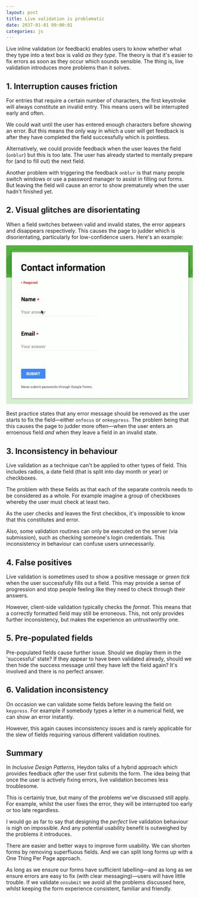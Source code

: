```yaml
---
layout: post
title: Live validation is problematic
date: 2037-01-01 09:00:01
categories: js
---
```


Live inline validation (or feedback) enables users to know whether what they type into a text box is valid *as they type*. The theory is that it's easier to fix errors as soon as they occur which sounds sensible. The thing is, live validation introduces more problems than it solves.

## 1. Interruption causes friction

For entries that require a certain number of characters, the first keystroke will always constitute an invalid entry. This means users will be interrupted early and often.

We could wait until the user has entered enough characters before showing an error. But this means the only way in which a user will get feedback is after they have completed the field successfully which is pointless.

Alternatively, we could provide feedback when the user leaves the field (`onblur`) but this is too late. The user has already started to mentally prepare for (and to fill out) the next field.

Another problem with triggering the feedback `onblur` is that many people switch windows or use a password manager to assist in filling out forms. But leaving the field will cause an error to show prematurely when the user hadn't finished yet.

## 2. Visual glitches are disorientating

When a field switches between valid and invalid states, the error appears and disappears respectively. This causes the page to judder which is disorientating, particularly for low-confidence users. Here's an example:

![Live feedback can cause the page to judder](/assets/img/live.gif)

Best practice states that any error message should be removed as the user starts to fix the field&mdash;either `onfocus` or `onkeypress`. The problem being that this causes the page to judder more often&mdash;when the user enters an erroenous field *and* when they leave a field in an invalid state.

## 3. Inconsistency in behaviour

Live validation as a technique can't be applied to other types of field. This includes radios, a date field (that is split into day month or year) or checkboxes.

The problem with these fields as that each of the separate controls needs to be considered as a whole. For example imagine a group of checkboxes whereby the user must check at least two. 

As the user checks and leaves the first checkbox, it's impossible to know that this constitutes and error.

Also, some validation routines can only be executed on the server (via submission), such as checking someone's login credentials. This inconsistency in behaviour can confuse users unnecessarily.

## 4. False positives

Live validation is sometimes used to show a positive message or *green tick* when the user successfully fills out a field. This may provide a sense of progression and stop people feeling like they need to check through their answers.

However, client-side validation typically checks the *format*. This means that a correctly formatted field may still be erroneous. This, not only provides further inconsistency, but makes the experience an untrustworthy one.

## 5. Pre-populated fields

Pre-populated fields cause further issue. Should we display them in the 'successful' state? If they appear to have been validated already, should we then hide the success message until they have left the field again? It's involved and there is no perfect answer.

## 6. Validation inconsistency

On occasion we can validate some fields before leaving the field on `keypress`. For example if somebody types a letter in a numerical field, we can show an error instantly. 

However, this again causes inconsistency issues and is rarely applicable for the slew of fields requiring various different validation routines. 

## Summary

In *Inclusive Design Patterns*, Heydon talks of a hybrid approach which provides feedback *after* the user first submits the form. The idea being that once the user is actively fixing errors, live validation becomes less troublesome. 

This is certainly true, but many of the problems we've discussed still apply. For example, whilst the user fixes the error, they will be interrupted too early or too late regardless.

I would go as far to say that designing the *perfect* live validation behaviour is nigh on impossible. And any potential usability benefit is outweighed by the problems it introduces.

There are easier and better ways to improve form usability. We can shorten forms by removing superfluous fields. And we can split long forms up with a One Thing Per Page approach.

As long as we ensure our forms have sufficient labelling&mdash;and as long as we ensure errors are easy to fix (with clear messaging)&mdash;users will have little trouble. If we validate `onsubmit` we avoid all the problems discussed here, whilst keeping the form experience consistent, familiar and friendly.
